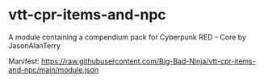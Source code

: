 # vtt-cpr-items-and-npc
A module containing a compendium pack for Cyberpunk RED - Core by JasonAlanTerry

Manifest: https://raw.githubusercontent.com/Big-Bad-Ninja/vtt-cpr-items-and-npc/main/module.json
